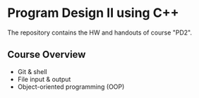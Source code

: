 # Program Design II using C++

The repository contains the HW and handouts of course "PD2".

## Course Overview
- Git & shell
- File input & output
- Object-oriented programming (OOP)
